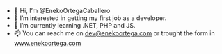 - 👋 Hi, I’m @EnekoOrtegaCaballero
- 👀 I’m interested in getting my first job as a developer.
- 🌱 I’m currently learning .NET, PHP and JS.
- 📫 You can reach me on dev@enekoortega.com or trought the form in www.enekoortega.com

